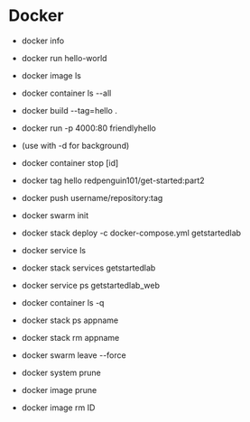# Docker
* docker info
* docker run hello-world
* docker image ls
* docker container ls --all
* docker build --tag=hello .
* docker run -p 4000:80 friendlyhello
* 	(use with -d for background)
* docker container stop [id]
* docker tag hello redpenguin101/get-started:part2
* docker push username/repository:tag

* docker swarm init
* docker stack deploy -c docker-compose.yml getstartedlab
* docker service ls
* docker stack services getstartedlab
* docker service ps getstartedlab_web
* docker container ls -q
* docker stack ps appname
* docker stack rm appname
* docker swarm leave --force

* docker system prune
* docker image prune
* docker image rm ID

